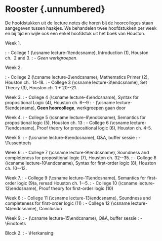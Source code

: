 <!-- TODO Include the dates from metadata! -->
# Rooster {.unnumbered}

De hoofdstukken uit de lecture notes die horen bij de hoorcolleges staan
aangegeven tussen haakjes. We behandelen twee hoofdstukken per week en
bij tijd en wijle ook een enkel hoofdstuk uit het boek van Houston.

Week 1.

: - College 1 (\csname lecture-1\endcsname), Introduction (1), Houston ch.  2 and 3.
: - *Geen werkgroepen*.

Week 2.

: - College 2 (\csname lecture-2\endcsname), Mathematics Primer (2), Houston ch.  14-18.
: - College 3 (\csname lecture-3\endcsname), Set Theory (3), Houston ch. 1 + 20--21.

Week 3.
: - College 4 (\csname lecture-4\endcsname), Syntax for propositional Logic (4), Houston ch. 6--9
: - (\csname lecture-5\endcsname), **Geen hoorcollege**, werkgroepen gaan door

Week 4.
: - College 5 (\csname lecture-6\endcsname), Semantics for propositional logic (5), Houston ch. 13
: - College 6 (\csname lecture-7\endcsname), Proof theory for propositional logic (6), Houston ch. 4-5.

Week 5.
:   - (\csname lecture-8\endcsname), Q&A, buffer sessie
:   - \Tussentoets

Week 6.
: - College 7 (\csname lecture-9\endcsname), Soundness and completeness for
propositional logic (7), Houston ch. 32--35.
: - College 8 (\csname lecture-10\endcsname), Syntax for first-order logic (8), Houston ch. 10--12.

Week 7.
: - College 9 (\csname lecture-11\endcsname), Semantics for first-order logic (9)a, reread Houston ch. 1--5.
: - College 10 (\csname lecture-12\endcsname), Proof theory for first-order logic (10)

Week 8
: - College 11 (\csname lecture-13\endcsname), Soundness and completeness for first-order logic (11)
: - College 12 (\csname lecture-14\endcsname), Conclusion

Week 9.
: - (\csname lecture-15\endcsname), Q&A, buffer sessie
: - \Eindtoets

Block 2.
: - \Herkansing

